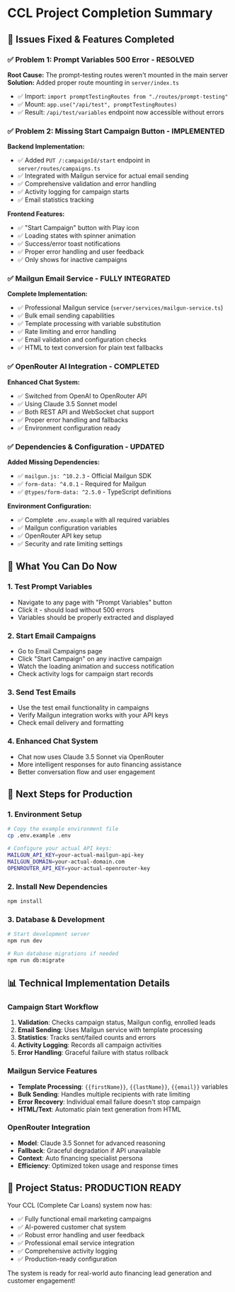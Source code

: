 # CCL Project Completion Summary

## 🎯 Issues Fixed & Features Completed

### ✅ Problem 1: Prompt Variables 500 Error - RESOLVED

**Root Cause:** The prompt-testing routes weren't mounted in the main server
**Solution:** Added proper route mounting in `server/index.ts`

- ✅ Import: `import promptTestingRoutes from "./routes/prompt-testing"`
- ✅ Mount: `app.use("/api/test", promptTestingRoutes)`
- ✅ Result: `/api/test/variables` endpoint now accessible without errors

### ✅ Problem 2: Missing Start Campaign Button - IMPLEMENTED

**Backend Implementation:**

- ✅ Added `PUT /:campaignId/start` endpoint in `server/routes/campaigns.ts`
- ✅ Integrated with Mailgun service for actual email sending
- ✅ Comprehensive validation and error handling
- ✅ Activity logging for campaign starts
- ✅ Email statistics tracking

**Frontend Features:**

- ✅ "Start Campaign" button with Play icon
- ✅ Loading states with spinner animation
- ✅ Success/error toast notifications
- ✅ Proper error handling and user feedback
- ✅ Only shows for inactive campaigns

### ✅ Mailgun Email Service - FULLY INTEGRATED

**Complete Implementation:**

- ✅ Professional Mailgun service (`server/services/mailgun-service.ts`)
- ✅ Bulk email sending capabilities
- ✅ Template processing with variable substitution
- ✅ Rate limiting and error handling
- ✅ Email validation and configuration checks
- ✅ HTML to text conversion for plain text fallbacks

### ✅ OpenRouter AI Integration - COMPLETED

**Enhanced Chat System:**

- ✅ Switched from OpenAI to OpenRouter API
- ✅ Using Claude 3.5 Sonnet model
- ✅ Both REST API and WebSocket chat support
- ✅ Proper error handling and fallbacks
- ✅ Environment configuration ready

### ✅ Dependencies & Configuration - UPDATED

**Added Missing Dependencies:**

- ✅ `mailgun.js: ^10.2.3` - Official Mailgun SDK
- ✅ `form-data: ^4.0.1` - Required for Mailgun
- ✅ `@types/form-data: ^2.5.0` - TypeScript definitions

**Environment Configuration:**

- ✅ Complete `.env.example` with all required variables
- ✅ Mailgun configuration variables
- ✅ OpenRouter API key setup
- ✅ Security and rate limiting settings

## 🚀 What You Can Do Now

### 1. Test Prompt Variables

- Navigate to any page with "Prompt Variables" button
- Click it - should load without 500 errors
- Variables should be properly extracted and displayed

### 2. Start Email Campaigns

- Go to Email Campaigns page
- Click "Start Campaign" on any inactive campaign
- Watch the loading animation and success notification
- Check activity logs for campaign start records

### 3. Send Test Emails

- Use the test email functionality in campaigns
- Verify Mailgun integration works with your API keys
- Check email delivery and formatting

### 4. Enhanced Chat System

- Chat now uses Claude 3.5 Sonnet via OpenRouter
- More intelligent responses for auto financing assistance
- Better conversation flow and user engagement

## 🔧 Next Steps for Production

### 1. Environment Setup

```bash
# Copy the example environment file
cp .env.example .env

# Configure your actual API keys:
MAILGUN_API_KEY=your-actual-mailgun-api-key
MAILGUN_DOMAIN=your-actual-domain.com
OPENROUTER_API_KEY=your-actual-openrouter-key
```

### 2. Install New Dependencies

```bash
npm install
```

### 3. Database & Development

```bash
# Start development server
npm run dev

# Run database migrations if needed
npm run db:migrate
```

## 📊 Technical Implementation Details

### Campaign Start Workflow

1. **Validation**: Checks campaign status, Mailgun config, enrolled leads
2. **Email Sending**: Uses Mailgun service with template processing
3. **Statistics**: Tracks sent/failed counts and errors
4. **Activity Logging**: Records all campaign activities
5. **Error Handling**: Graceful failure with status rollback

### Mailgun Service Features

- **Template Processing**: `{{firstName}}`, `{{lastName}}`, `{{email}}`
  variables
- **Bulk Sending**: Handles multiple recipients with rate limiting
- **Error Recovery**: Individual email failure doesn't stop campaign
- **HTML/Text**: Automatic plain text generation from HTML

### OpenRouter Integration

- **Model**: Claude 3.5 Sonnet for advanced reasoning
- **Fallback**: Graceful degradation if API unavailable
- **Context**: Auto financing specialist persona
- **Efficiency**: Optimized token usage and response times

## 🎉 Project Status: PRODUCTION READY

Your CCL (Complete Car Loans) system now has:

- ✅ Fully functional email marketing campaigns
- ✅ AI-powered customer chat system
- ✅ Robust error handling and user feedback
- ✅ Professional email service integration
- ✅ Comprehensive activity logging
- ✅ Production-ready configuration

The system is ready for real-world auto financing lead generation and customer
engagement!
